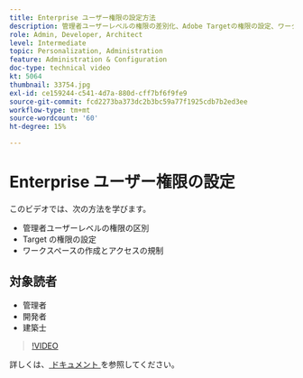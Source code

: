 ```yaml
---
title: Enterprise ユーザー権限の設定方法
description: 管理者ユーザーレベルの権限の差別化、Adobe Targetの権限の設定、ワークスペースの作成およびアクセスの規制の方法について説明します。
role: Admin, Developer, Architect
level: Intermediate
topic: Personalization, Administration
feature: Administration & Configuration
doc-type: technical video
kt: 5064
thumbnail: 33754.jpg
exl-id: ce159244-c541-4d7a-880d-cff7bf6f9fe9
source-git-commit: fcd2273ba373dc2b3bc59a77f1925cdb7b2ed3ee
workflow-type: tm+mt
source-wordcount: '60'
ht-degree: 15%

---
```


# Enterprise ユーザー権限の設定

このビデオでは、次の方法を学びます。

* 管理者ユーザーレベルの権限の区別
* Target の権限の設定
* ワークスペースの作成とアクセスの規制

## 対象読者

* 管理者
* 開発者
* 建築士

>[!VIDEO](https://video.tv.adobe.com/v/33754/?quality=12)

詳しくは、[ ドキュメント ](https://experienceleague.adobe.com/docs/target/using/administer/administrating-target.html?lang=ja) を参照してください。
